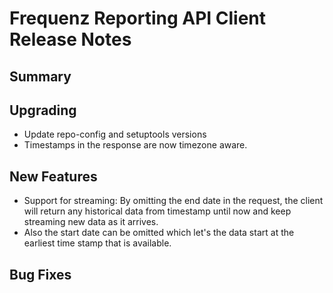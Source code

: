 # Frequenz Reporting API Client Release Notes

## Summary

<!-- Here goes a general summary of what this release is about -->

## Upgrading

* Update repo-config and setuptools versions
* Timestamps in the response are now timezone aware.

## New Features

* Support for streaming: By omitting the end date in the request,
  the client will return any historical data from timestamp until now and
  keep streaming new data as it arrives.
* Also the start date can be omitted which let's the data start at the
  earliest time stamp that is available.

## Bug Fixes

<!-- Here goes notable bug fixes that are worth a special mention or explanation -->
